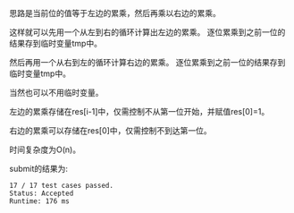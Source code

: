 思路是当前位的值等于左边的累乘，然后再乘以右边的累乘。

这样就可以先用一个从左到右的循环计算出左边的累乘。
逐位累乘到之前一位的结果存到临时变量tmp中。

然后再用一个从右到左的循环计算右边的累乘。
逐位累乘到之前一位的结果存到临时变量tmp中。

当然也可以不用临时变量。

左边的累乘存储在res[i-1]中，仅需控制不从第一位开始，并赋值res[0]=1。

右边的累乘可以存储在res[0]中，仅需控制不到达第一位。

时间复杂度为O(n)。

submit的结果为:
```
17 / 17 test cases passed.
Status: Accepted
Runtime: 176 ms
```
